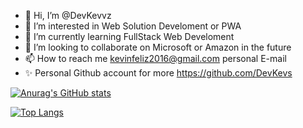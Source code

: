- 👋 Hi, I’m @DevKevvz
- 👀 I’m interested in Web Solution Develoment or PWA 
- 🌱 I’m currently learning FullStack Web Develoment
- 💞️ I’m looking to collaborate on Microsoft or Amazon in the future
- 📫 How to reach me kevinfeliz2016@gmail.com personal E-mail
- ✨ Personal Github account for more https://github.com/DevKevs

<!---
DevKevvz/DevKevvz is a ✨ special ✨ repository because its `README.md` (this file) appears on your GitHub profile.
You can click the Preview link to take a look at your changes.
--->

[![Anurag's GitHub stats](https://github-readme-stats.vercel.app/api?username=DevKevvz&show_icons=true)](https://github.com/DevKevvz/github-readme-stats)

[![Top Langs](https://github-readme-stats.vercel.app/api/top-langs/?username=anuraghazra&hide_progress=true)](https://github.com/anuraghazra/github-readme-stats)
